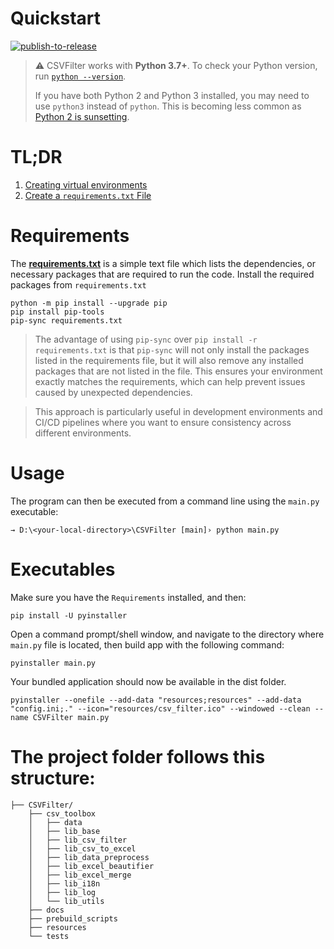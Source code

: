 # Quickstart

[![publish-to-release](https://github.com/xmaihh/CSVFilter/actions/workflows/publish-to-release.yml/badge.svg?branch=main)](https://github.com/xmaihh/CSVFilter/actions/workflows/publish-to-release.yml)

> ⚠️ CSVFilter works with **Python 3.7+**. To check your Python version, run [`python --version`](https://docs.python.org/3/using/cmdline.html#cmdoption-version).
>
> If you have both Python 2 and Python 3 installed, you may need to use `python3` instead of `python`. This is becoming less common as [Python 2 is sunsetting](https://www.python.org/doc/sunset-python-2/).

# TL;DR

1. [Creating virtual environments](./docs/1-Creating-virtual-environments.md)
2. [Create a `requirements.txt` File](./docs/2-Create-a-requirements.txt-File.md)

# Requirements

The [**requirements.txt**](./requirements.txt) is a simple text file which lists the dependencies, or necessary packages that are required to run the code.
Install the required packages from `requirements.txt`

```shell
python -m pip install --upgrade pip
pip install pip-tools
pip-sync requirements.txt
```

>The advantage of using `pip-sync` over `pip install -r requirements.txt` is that `pip-sync` will not only install the packages listed in the requirements file, but it will also remove any installed packages that are not listed in the file. This ensures your environment exactly matches the requirements, which can help prevent issues caused by unexpected dependencies.

>This approach is particularly useful in development environments and CI/CD pipelines where you want to ensure consistency across different environments.


# Usage

The program can then be executed from a command line using the `main.py` executable:

```shell
→ D:\<your-local-directory>\CSVFilter [main]› python main.py
```

# Executables

Make sure you have the `Requirements` installed, and then:

```
pip install -U pyinstaller
```

Open a command prompt/shell window, and navigate to the directory where `main.py` file is located, then build app with the following command:

```
pyinstaller main.py
```

Your bundled application should now be available in the dist folder.

```shell
pyinstaller --onefile --add-data "resources;resources" --add-data "config.ini;." --icon="resources/csv_filter.ico" --windowed --clean --name CSVFilter main.py
```


# The project folder follows this structure:

```
├── CSVFilter/
    ├── csv_toolbox
    │   ├── data
    │   ├── lib_base
    │   ├── lib_csv_filter
    │   ├── lib_csv_to_excel
    │   ├── lib_data_preprocess
    │   ├── lib_excel_beautifier
    │   ├── lib_excel_merge
    │   ├── lib_i18n
    │   ├── lib_log
    │   └── lib_utils
    ├── docs
    ├── prebuild_scripts
    ├── resources
    └── tests
```
